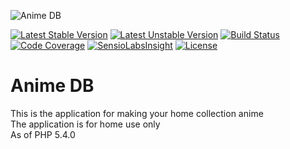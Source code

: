 ![Anime DB](http://anime-db.org/bundles/animedboffsite/images/logo.jpg)

[![Latest Stable Version](https://poser.pugx.org/anime-db/app-bundle/v/stable.png)](https://packagist.org/packages/anime-db/app-bundle)
[![Latest Unstable Version](https://poser.pugx.org/anime-db/app-bundle/v/unstable.png)](https://packagist.org/packages/anime-db/app-bundle)
[![Build Status](https://travis-ci.org/anime-db/app-bundle.svg?branch=master)](https://travis-ci.org/anime-db/app-bundle)
[![Code Coverage](https://scrutinizer-ci.com/g/anime-db/app-bundle/badges/coverage.png?b=master)](https://scrutinizer-ci.com/g/anime-db/app-bundle/?branch=master)
[![SensioLabsInsight](https://insight.sensiolabs.com/projects/b6199717-fce5-45f7-8e91-6fb083e0c38e/mini.png)](https://insight.sensiolabs.com/projects/b6199717-fce5-45f7-8e91-6fb083e0c38e)
[![License](https://poser.pugx.org/anime-db/app-bundle/license.png)](https://packagist.org/packages/anime-db/app-bundle)

# Anime DB #

This is the application for making your home collection anime<br />
The application is for home use only<br />
As of PHP 5.4.0
